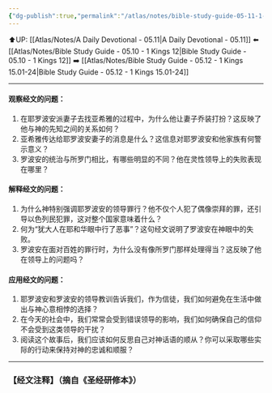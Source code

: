 ```yaml
---
{"dg-publish":true,"permalink":"/atlas/notes/bible-study-guide-05-11-1-kings-14/"}
---
```


⬆️UP: [[Atlas/Notes/A Daily Devotional - 05.11\|A Daily Devotional - 05.11]]
⬅️ [[Atlas/Notes/Bible Study Guide - 05.10 - 1 Kings 12\|Bible Study Guide - 05.10 - 1 Kings 12]]
➡️ [[Atlas/Notes/Bible Study Guide - 05.12 - 1 Kings 15.01-24\|Bible Study Guide - 05.12 - 1 Kings 15.01-24]] 

---

#### 观察经文的问题：

1. 在耶罗波安派妻子去找亚希雅的过程中，为什么他让妻子乔装打扮？这反映了他与神的先知之间的关系如何？
2. 亚希雅传达给耶罗波安妻子的消息是什么？这信息对耶罗波安和他家族有何警示意义？
3. 罗波安的统治与所罗门相比，有哪些明显的不同？他在灵性领导上的失败表现在哪里？

#### 解释经文的问题：

1. 为什么神特别强调耶罗波安的领导罪行？他不仅个人犯了偶像崇拜的罪，还引导以色列民犯罪，这对整个国家意味着什么？
2. 何为“犹大人在耶和华眼中行了恶事”？这句经文说明了罗波安在神眼中的失败。
3. 罗波安在面对百姓的罪行时，为什么没有像所罗门那样处理得当？这反映了他在领导上的问题吗？

#### 应用经文的问题：

1. 耶罗波安和罗波安的领导教训告诉我们，作为信徒，我们如何避免在生活中做出与神心意相悖的选择？
2. 在今天的社会中，我们常常会受到错误领导的影响，我们如何确保自己的信仰不会受到这类领导的干扰？
3. 阅读这个故事后，我们应该如何反思自己对神话语的顺从？你可以采取哪些实际的行动来保持对神的忠诚和顺服？
---
### 【经文注释】（摘自《圣经研修本》）
